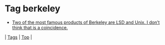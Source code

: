 <!--
title: Tag berkeley
date: 2020-06-28T15:26:59.530Z
tags:
-->
# Tag berkeley

 * [Two of the most famous products of Berkeley are LSD and Unix. I don’t think that is a coincidence.](85414276209.md)

| [Tags](tags.md) | [Top](index.md) |
